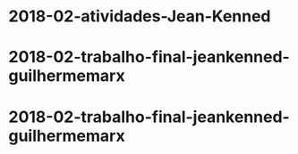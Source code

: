 # 2018-02-atividades-Jean-Kenned
# 2018-02-trabalho-final-jeankenned-guilhermemarx
# 2018-02-trabalho-final-jeankenned-guilhermemarx
